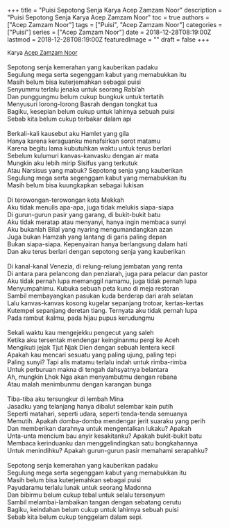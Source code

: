 +++
title = "Puisi Sepotong Senja Karya Acep Zamzam Noor"
description = "Puisi Sepotong Senja Karya Acep Zamzam Noor"
toc = true
authors = ["Acep Zamzam Noor"]
tags = ["Puisi", "Acep Zamzam Noor"]
categories = ["Puisi"]
series = ["Acep Zamzam Noor"]
date = 2018-12-28T08:19:00Z
lastmod = 2018-12-28T08:19:00Z
featuredImage = ""
draft = false
+++

<div style="text-align: justify;">
<div style="font-size: small;">Karya <a href="/authors/acep-zamzam-noor/" target="_blank">Acep Zamzam Noor</a></div><br />
Sepotong senja kemerahan yang kauberikan padaku<br />Segulung mega serta segenggam kabut yang memabukkan itu<br />Masih belum bisa kuterjemahkan sebagai puisi<br />Senyummu terlalu jenaka untuk seorang Rabi’ah<br />Dan punggungmu belum cukup bungkuk untuk tertatih<br />Menyusuri lorong-lorong Basrah dengan tongkat tua<br />Bagiku, kesepian belum cukup untuk lahirnya sebuah puisi<br />Sebab kita belum cukup terbakar dalam api<br /><br />Berkali-kali kausebut aku Hamlet yang gila<br />Hanya karena keraguanku menafsirkan sorot matamu<br />Karena begitu lama kubutuhkan waktu untuk terus berlari<br />Sebelum kulumuri kanvas-kanvasku dengan air mata<br />Mungkin aku lebih mirip Sisifus yang terkutuk<br />Atau Narsisus yang mabuk? Sepotong senja yang kauberikan<br />Segulung mega serta segenggam kabut yang memabukkan itu<br />Masih belum bisa kuungkapkan sebagai lukisan<br /><br />Di terowongan-terowongan kota Mekkah<br />Aku tidak menulis apa-apa, juga tidak melukis siapa-siapa<br />Di gurun-gurun pasir yang garang, di bukit-bukit batu<br />Aku tidak meratap atau menyanyi, hanya ingin membaca sunyi<br />Aku bukanlah Bilal yang nyaring mengumandangkan azan<br />Juga bukan Hamzah yang lantang di garis paling depan<br />Bukan siapa-siapa. Kepenyairan hanya berlangsung dalam hati<br />Dan aku terus berlari dengan sepotong senja yang kauberikan<br /><br />Di kanal-kanal Venezia, di relung-relung jembatan yang renta<br />Di antara para pelancong dan penziarah, juga para pelacur dan pastor<br />Aku tidak pernah lupa memanggil namamu, juga tidak pernah lupa<br />Menyumpahimu. Kubuka sebuah peta kuno di meja restoran<br />Sambil membayangkan pasukan kuda berderap dari arah selatan<br />Lalu kanvas-kanvas kosong kugelar sepanjang trotoar, kertas-kertas<br />Kutempel sepanjang deretan tiang. Ternyata aku tidak pernah lupa<br />Pada rambut ikalmu, pada hijau pupus kerudungmu<br /><br />Sekali waktu kau mengejekku pengecut yang saleh<br />Ketika aku tersentak mendengar keinginanmu pergi ke Aceh<br />Mengikuti jejak Tjut Njak Dien dengan sebuah lentera kecil<br />Apakah kau mencari sesuatu yang paling ujung, paling tepi<br />Paling sunyi? Tapi alis matamu terlalu indah untuk rimba-rimba<br />Untuk perburuan makna di tengah dahsyatnya belantara<br />Ah, mungkin Lhok Nga akan menyambutmu dengan rebana<br />Atau malah menimbunmu dengan karangan bunga<br /><br />Tiba-tiba aku tersungkur di lembah Mina<br />Jasadku yang telanjang hanya dibalut selembar kain putih<br />Seperti matahari, seperti udara, seperti tenda-tenda semuanya<br />Memutih. Apakah domba-domba mendengar jerit suaraku yang perih<br />Dan memberikan darahnya untuk mengentalkan lukaku? Apakah<br />Unta-unta mencium bau anyir kesakitanku? Apakah bukit-bukit batu<br />Membaca kerinduanku dan menggelindingkan satu bongkahannya<br />Untuk menindihku? Apakah gurun-gurun pasir memahami serapahku?<br /><br />Sepotong senja kemerahan yang kauberikan padaku<br />Segulung mega serta segenggam kabut yang memabukkan itu<br />Masih belum bisa kuterjemahkan sebagai puisi<br />Payudaramu terlalu lunak untuk seorang Madonna<br />Dan bibirmu belum cukup tebal untuk selalu tersenyum<br />Sambil melambai-lambaikan tangan dengan sebatang cerutu<br />Bagiku, keindahan belum cukup untuk lahirnya sebuah puisi<br />Sebab kita belum cukup tenggelam dalam sepi.</div>
